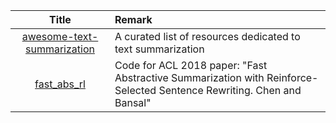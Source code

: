 | Title | Remark |
| :----: | :---- |
|[awesome-text-summarization](https://github.com/mathsyouth/awesome-text-summarization)|A curated list of resources dedicated to text summarization|
|[fast_abs_rl](https://github.com/ChenRocks/fast_abs_rl)|Code for ACL 2018 paper: "Fast Abstractive Summarization with Reinforce-Selected Sentence Rewriting. Chen and Bansal"|










